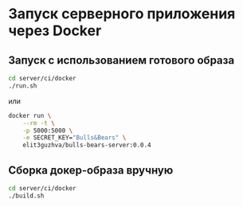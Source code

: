# Запуск серверного приложения через Docker

## Запуск с использованием готового образа
```bash
cd server/ci/docker
./run.sh
```
или
```bash
docker run \
    --rm -t \
    -p 5000:5000 \
    -e SECRET_KEY="Bulls&Bears" \
    elit3guzhva/bulls-bears-server:0.0.4
```

## Сборка докер-образа вручную
```bash
cd server/ci/docker
./build.sh
```
